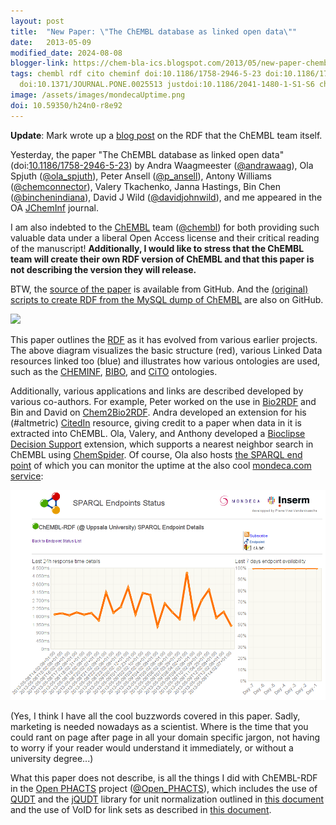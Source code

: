 ```yaml
---
layout: post
title:  "New Paper: \"The ChEMBL database as linked open data\""
date:   2013-05-09
modified_date: 2024-08-08
blogger-link: https://chem-bla-ics.blogspot.com/2013/05/new-paper-chembl-database-as-linked.html
tags: chembl rdf cito cheminf doi:10.1186/1758-2946-5-23 doi:10.1186/1758-2946-3-15 ontology
  doi:10.1371/JOURNAL.PONE.0025513 justdoi:10.1186/2041-1480-1-S1-S6 chemspider openphacts
image: /assets/images/mondecaUptime.png
doi: 10.59350/h24n0-r8e92
---
```


<script src="https://d1bxh8uas1mnw7.cloudfront.net/assets/embed.js" type="text/javascript"></script>
<div class="altmetric-embed" data-badge-details="right" data-badge-type="donut" data-doi="10.1186/1758-2946-5-23" style="float: right;"></div>

**Update**: Mark wrote up a [blog post](http://chembl.blogspot.co.uk/2013/05/chembl-chembl-rdf.html) on the RDF that the ChEMBL team itself.

Yesterday, the paper "The ChEMBL database as linked open data" (doi:[10.1186/1758-2946-5-23](https://doi.org/10.1186/1758-2946-5-23)) by
Andra Waagmeester ([@andrawaag](https://twitter.com/andrawaag)), Ola Spjuth ([@ola_spjuth](https://twitter.com/ola_spjuth)), Peter Ansell
([@p_ansell](http://twitter.com/p_ansell)), Antony Williams ([@chemconnector](https://twitter.com/chemconnector)), Valery Tkachenko,
Janna Hastings, Bin Chen ([@binchenindiana](http://twitter.com/binchenindiana)), David J Wild ([@davidjohnwild](http://twitter.com/davidjohnwild)),
and me appeared in the OA [JChemInf](http://en.wikipedia.org/wiki/Journal_of_Cheminformatics) journal.

I am also indebted to the [ChEMBL](https://www.ebi.ac.uk/chembl/) team ([@chembl](http://twitter.com/chembl)) for both providing such
valuable data under a liberal Open Access license and their critical reading of the manuscript! **Additionally, I would like to stress
that the ChEMBL team will create their own RDF version of ChEMBL and that this paper is not describing the version they will release.**

BTW, the [source of the paper](https://github.com/egonw/chembl-rdf-paper/) is available from GitHub. And the
[(original) scripts to create RDF from the MySQL dump of ChEMBL](https://github.com/egonw/chembl.rdf) are also on GitHub.

![](https://media.springernature.com/lw685/springer-static/image/art%3A10.1186%2F1758-2946-5-23/MediaObjects/13321_2012_Article_469_Figa_HTML.gif)

This paper outlines the [RDF](http://www.jcheminf.com/content/3/1/15) as it has evolved from various earlier projects. The above
diagram visualizes the basic structure (red), various Linked Data resources linked too (blue) and illustrates how various ontologies are used,
such as the [CHEMINF](http://www.plosone.org/article/info:doi/10.1371/journal.pone.0025513), [BIBO](http://bibliontology.com/),
and [CiTO](http://www.jbiomedsem.com/content/1/S1/S6) ontologies.

Additionally, various applications and links are described developed by various co-authors. For example, Peter worked on the use in
[Bio2RDF](http://bio2rdf.org/) and Bin and David on [Chem2Bio2RDF](http://cheminfov.informatics.indiana.edu:8080/). Andra developed
an extension for his (#altmetric) [CitedIn](http://citedin.org/) resource, giving credit to a paper when data in it is extracted into
ChEMBL. Ola, Valery, and Anthony developed a [Bioclipse Decision Support](http://www.bioclipse.net/decision-support) extension,
which supports a nearest neighbor search in ChEMBL using [ChemSpider](http://chemspider.com/). Of course, Ola also hosts
[the SPARQL end point](http://rdf.farmbio.uu.se/chembl/snorql/) of which you can monitor the uptime at the also cool
[mondeca.com service](http://labs.mondeca.com/sparqlEndpointsStatus/details/farmbio-chembl.html):

![](/assets/images/mondecaUptime.png)

(Yes, I think I have all the cool buzzwords covered in this paper. Sadly, marketing is needed nowadays as a scientist. Where is the
time that you could rant on page after page in all your domain specific jargon, not having to worry if your reader would understand
it immediately, or without a university degree...)

What this paper does not describe, is all the things I did with ChEMBL-RDF in the [Open PHACTS](http://www.openphacts.org/) project
([@Open_PHACTS](https://twitter.com/open_phacts)), which includes the use of [QUDT](http://qudt.org/) and the
[jQUDT](https://github.com/egonw/jqudt) library for unit normalization outlined in [this document](http://www.bigcat.unimaas.nl/~egonw/units/)
and the use of VoID for link sets as described in [this document](http://www.openphacts.org/specs/2012/WD-datadesc-20121019/).
